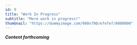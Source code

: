 ```yaml
---
id: 0
title: "Work In Progress"
subtitle: "More work in progress!"
thumbnail: "https://dummyimage.com/900x700/efefef/0000000"
---
```


_**Content forthcoming**_
